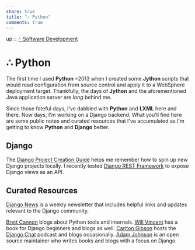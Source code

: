 ```yaml
---  
share: true  
title: "∴ Python"  
comments: true  
---  
```

up :: [∴ Software Development](./%E2%88%B4-Software-Development.md)  
  
# ∴ Python  
The first time I used **Python** ~2013 when I created some **Jython** scripts that would read configuration from source control and apply it to a WebSphere deployment target. Thankfully, the days of **Jython** and the aforementioned Java application server are *long* behind me.  
  
Since those fateful days, I've dabbled with **Python** and **LXML** here and there. Now days, I'm working on a Django backend. What you'll find here are some public notes and curated resources  that I've accumulated as I'm getting to know **Python** and **Django** better.  
  
## Django  
The [Django Project Creation Guide](./Django-Project-Creation-Guide.md) helps me remember how to spin up new Django projects locally. I recently tested [Django REST Framework](./Django-REST-Framework.md) to expose Django views as an API.  
  
## Curated Resources  
[Django News](https://django-news.com/) is a weekly newsletter that includes helpful links and updates relevant to the Django community.  
  
[Brett Cannon](https://snarky.ca/) blogs about Python tools and internals. [Will Vincent](https://wsvincent.com/) has a book for Django beginners and blogs as well. [Carlton Gibson](https://noumenal.es/) hosts the [Django Chat](https://djangochat.com/) podcast and blogs occasionally. [Adam Johnson](https://adamj.eu/) is an open source maintainer who writes books and blogs with a focus on Django.  